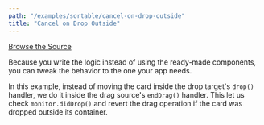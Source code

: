```yaml
---
path: "/examples/sortable/cancel-on-drop-outside"
title: "Cancel on Drop Outside"
---
```


[Browse the Source](https://github.com/react-dnd/react-dnd/tree/master/packages/documentation-examples/src/04%20Sortable/Cancel%20on%20Drop%20Outside)

Because you write the logic instead of using the ready-made components, 
you can tweak the behavior to the one your app needs. 

In this example, instead of moving the card inside the drop target's `drop()` handler, we do it inside the drag source's `endDrag()` handler. This let us check `monitor.didDrop()` and revert the drag operation if the card was dropped outside its container.

<sortable-cancel-on-drop-outside></sortable-cancel-on-drop-outside>
